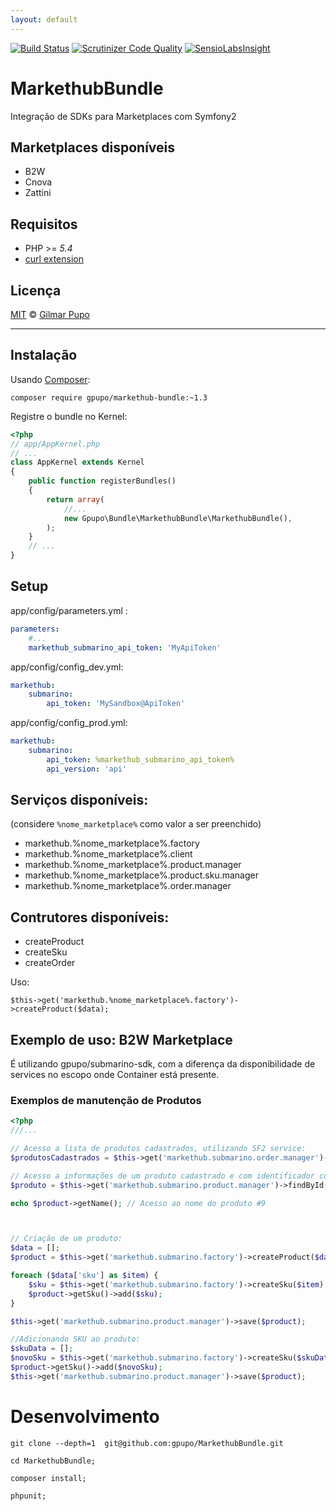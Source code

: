 ```yaml
---
layout: default
---
```

[![Build Status](https://secure.travis-ci.org/gpupo/MarkethubBundle.png?branch=master)](http://travis-ci.org/gpupo/MarkethubBundle)
[![Scrutinizer Code Quality](https://scrutinizer-ci.com/g/gpupo/MarkethubBundle/badges/quality-score.png?b=master)](https://scrutinizer-ci.com/g/gpupo/MarkethubBundle/?branch=master)
[![SensioLabsInsight](https://insight.sensiolabs.com/projects/e4572276-e535-43b3-88ff-0bbc3cdcff3f/small.png)](https://insight.sensiolabs.com/projects/e4572276-e535-43b3-88ff-0bbc3cdcff3f)


# MarkethubBundle

Integração de SDKs para Marketplaces com Symfony2

## Marketplaces disponíveis

- B2W
- Cnova
- Zattini


## Requisitos

* PHP >= *5.4*
* [curl extension](http://php.net/manual/en/intro.curl.php)

## Licença

[MIT](https://github.com/gpupo/common-sdk/blob/master/LICENSE) © [Gilmar Pupo](http://www.g1mr.com/)

---

## Instalação

Usando [Composer](http://getcomposer.com):

    composer require gpupo/markethub-bundle:~1.3

Registre o bundle no Kernel:

```php
<?php
// app/AppKernel.php
// ...
class AppKernel extends Kernel
{
    public function registerBundles()
    {
        return array(
            //...
            new Gpupo\Bundle\MarkethubBundle\MarkethubBundle(),
        );
    }
    // ...
}
```

## Setup

app/config/parameters.yml :

```yaml
parameters:
    #...
    markethub_submarino_api_token: 'MyApiToken'
```

app/config/config_dev.yml:

```yaml
markethub:
    submarino:
        api_token: 'MySandbox@ApiToken'
```

app/config/config_prod.yml:

```yaml
markethub:
    submarino:
        api_token: %markethub_submarino_api_token%
        api_version: 'api'
```

## Serviços disponíveis:

(considere ``%nome_marketplace%`` como valor a ser preenchido)

- markethub.%nome_marketplace%.factory
- markethub.%nome_marketplace%.client
- markethub.%nome_marketplace%.product.manager
- markethub.%nome_marketplace%.product.sku.manager
- markethub.%nome_marketplace%.order.manager

## Contrutores disponíveis:

- createProduct
- createSku
- createOrder

Uso:

    $this->get('markethub.%nome_marketplace%.factory')->createProduct($data);


## Exemplo de uso: B2W Marketplace

É utilizando gpupo/submarino-sdk, com a diferença da disponibilidade de
services no escopo onde Container está presente.

### Exemplos de manutenção de Produtos

```PHP
<?php
///...

// Acesso a lista de produtos cadastrados, utilizando SF2 service:
$produtosCadastrados = $this->get('markethub.submarino.order.manager')->fetch(); // Collection de Objetos Product

// Acesso a informações de um produto cadastrado e com identificador conhecido:
$produto = $this->get('markethub.submarino.product.manager')->findById(9)); // Objeto Produto

echo $product->getName(); // Acesso ao nome do produto #9



// Criação de um produto:
$data = [];
$product = $this->get('markethub.submarino.factory')->createProduct($data);

foreach ($data['sku'] as $item) {
    $sku = $this->get('markethub.submarino.factory')->createSku($item);
    $product->getSku()->add($sku);
}

$this->get('markethub.submarino.product.manager')->save($product);

//Adicionando SKU ao produto:
$skuData = [];
$novoSku = $this->get('markethub.submarino.factory')->createSku($skuData);
$product->getSku()->add($novoSku);
$this->get('markethub.submarino.product.manager')->save($product);

```

# Desenvolvimento

    git clone --depth=1  git@github.com:gpupo/MarkethubBundle.git

    cd MarkethubBundle;

    composer install;

    phpunit;
